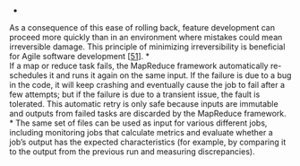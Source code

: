 *  
As a consequence of this ease of rolling back, feature development can proceed more quickly than
in an environment where mistakes could mean irreversible damage. This principle of minimizing
irreversibility is beneficial for Agile software development
[[51](ch10.html#Bartlett2015wv_ch10)]. *  
If a map or reduce task fails, the MapReduce framework automatically re-schedules it and runs it
again on the same input. If the failure is due to a bug in the code, it will keep crashing and
eventually cause the job to fail after a few attempts; but if the failure is due to a transient
issue, the fault is tolerated. This automatic retry is only safe because inputs are immutable and
outputs from failed tasks are discarded by the MapReduce framework. *  The same set of files can be used as input for various different jobs, including monitoring jobs
that calculate metrics and evaluate whether a job’s output has the expected characteristics (for
example, by comparing it to the output from the previous run and measuring discrepancies).